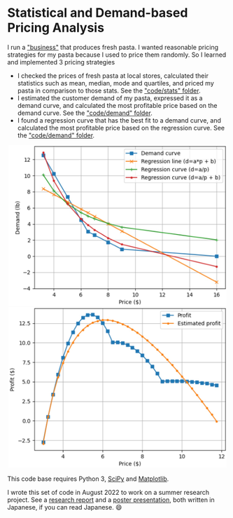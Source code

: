 # Statistical and Demand-based Pricing Analysis

I run a ["business"](https://italian19.blogspot.com/) that produces fresh pasta. I wanted reasonable pricing strategies for my pasta because I used to price them randomly. So I learned and implemented 3 pricing strategies 

- I checked the prices of fresh pasta at local stores, calculated their statistics such as mean, median, mode and quartiles, and priced my pasta in comparison to those stats. See the ["code/stats" folder](./code/stats/). 
- I estimated the customer demand of my pasta, expressed it as a demand curve, and calculated the most profitable price based on the demand curve. See the ["code/demand" folder](./code/demand/). 
- I found a regression curve that has the best fit to a demand curve, and calculated the most profitable price based on the regression curve. See the ["code/demand" folder](./code/demand/). 

<p align="center">
  <img src="images/demand-curve-regression.jpg" width="500" />
  <img src="images/profit.jpg" width="500" />
</p>

This code base requires Python 3, [SciPy](https://scipy.org/) and [Matplotlib](https://matplotlib.org/). 

I wrote this set of code in August 2022 to work on a summer research project. See a [research report](https://drive.google.com/file/d/11Ve25t66MUfaCeax15RPoRMIbAaji_vr/view?usp=sharing) and a [poster presentation](./images/poster-presentation.jpg), both written in Japanese, if you can read Japanese. :smile: 
